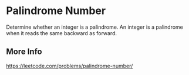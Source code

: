 # Palindrome Number

Determine whether an integer is a palindrome. An integer is a palindrome when it reads the same backward as forward.

## More Info

<https://leetcode.com/problems/palindrome-number/>
